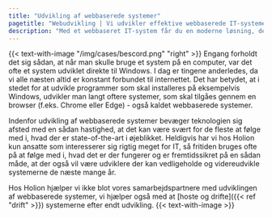 ```yaml
---
title: "Udvikling af webbaserede systemer"
pagetitle: "Webudvikling | Vi udvikler effektive webbaserede IT-systemer"
description: "Med et webbaseret IT-system får du en moderne løsning, der kan tilgås af alle brugere. Se hvordan vi kan hjælpe dig her."
---
```


{{< text-with-image "/img/cases/bescord.png" "right" >}}
Engang forholdt det sig sådan, at når man skulle bruge et system på en computer, var det ofte et system udviklet direkte til Windows. I dag er tingene anderledes, da vi alle næsten altid er konstant forbundet til internettet. Det har betydet, at i stedet for at udvikle programmer som skal installeres på eksempelvis Windows, udvikler man langt oftere systemer, som skal tilgåes gennem en browser (f.eks. Chrome eller Edge) - også kaldet webbaserede systemer.

Indenfor udvikling af webbaserede systemer bevæger teknologien sig afsted med en sådan hastighed, at det kan være svært for de fleste at følge med i, hvad der er state-of-the-art i øjeblikket. Heldigvis har vi hos Holion kun ansatte som interesserer sig rigtig meget for IT, så fritiden bruges ofte på at følge med i, hvad det er der fungerer og er fremtidssikret på en sådan måde, at der også vil være udviklere der kan vedligeholde og videreudvikle systemerne de næste mange år.

Hos Holion hjælper vi ikke blot vores samarbejdspartnere med udviklingen af webbaserede systemer, vi hjælper også med at [hoste og drifte]({{< ref "drift" >}}) systemerne efter endt udvikling.
{{< text-with-image >}}
